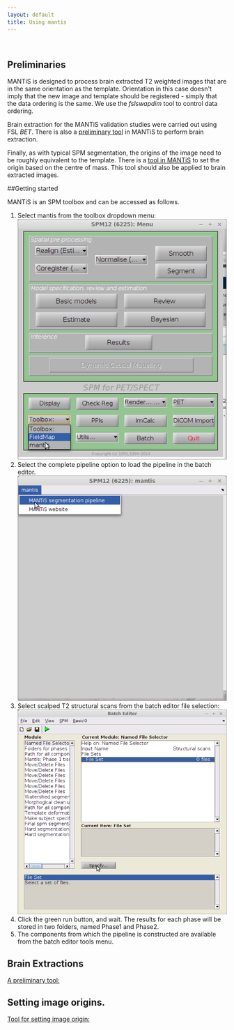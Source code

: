 ```yaml
---
layout: default
title: Using mantis
---
```


<br>

## Preliminaries

MANTiS is designed to process brain extracted T2 weighted images that are in the same orientation
as the template. Orientation in this case doesn't imply that the new image and template
should be registered - simply that the data ordering is the same. We use the _fslswapdim_ tool
to control data ordering.

Brain extraction for the MANTiS validation studies were carried out using FSL _BET_. There
is also a [preliminary tool](extraction) in MANTiS to perform brain extraction.

Finally, as with typical SPM segmentation, the origins of the image need to be roughly equivalent
to the template. There is a [tool in MANTiS](origin) to set the origin based on the centre of mass. This
tool should also be applied to brain extracted images.

##Getting started

MANTiS is an SPM toolbox and can be accessed as follows.

1. Select mantis from the toolbox dropdown menu:
![mantis from toolbox menu](https://github.com/DevelopmentalImagingMCRI/mantis/raw/master/Instructions/mantis_toolbox_menu.png)
1. Select the complete pipeline option to load the pipeline in the batch editor.
![mantis from local menu](https://github.com/DevelopmentalImagingMCRI/mantis/raw/master/Instructions/mantis_menu2.png)
1. Select scalped T2 structural scans from the batch editor file selection:
![mantis from batch](https://github.com/DevelopmentalImagingMCRI/mantis/raw/master/Instructions/mantis_file_selection.png)
1. Click the green run button, and wait. The results for each phase will be stored in two folders, named Phase1 and Phase2.
1. The components from which the pipeline is constructed are available from the batch editor tools menu.

## Brain Extractions
[A preliminary tool:](extraction)

## Setting image origins.
[Tool for setting image origin:](origin)

